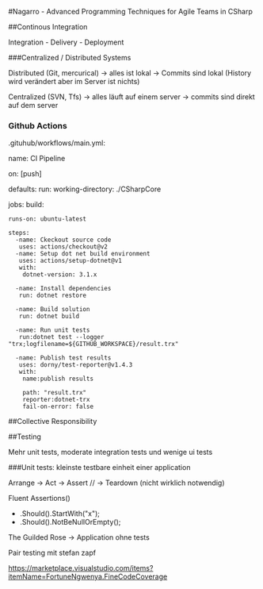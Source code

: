 #Nagarro - Advanced Programming Techniques for Agile Teams in CSharp

##Continous Integration

Integration - Delivery - Deployment

###Centralized / Distributed Systems

Distributed (Git, mercurical) 
-> alles ist lokal 
-> Commits sind lokal (History wird verändert aber im Server ist nichts)

Centralized (SVN, Tfs)
-> alles läuft auf einem server
-> commits sind direkt auf dem server


### Github Actions
.gituhub/workflows/main.yml:

name: CI Pipeline

on: [push]

defaults: 
  run:
    working-directory: ./CSharpCore


jobs:
  build:
  
    runs-on: ubuntu-latest
    
    steps:
      -name: Ckeckout source code
       uses: actions/checkout@v2
      -name: Setup dot net build environment
       uses: actions/setup-dotnet@v1
       with:
        dotnet-version: 3.1.x
        
      -name: Install dependencies
       run: dotnet restore
      
      -name: Build solution
       run: dotnet build
      
      -name: Run unit tests
       run:dotnet test --logger "trx;logfilename=${GITHUB_WORKSPACE}/result.trx"
       
      -name: Publish test results
       uses: dorny/test-reporter@v1.4.3
       with:
        name:publish results
        
        path: "result.trx"
        reporter:dotnet-trx
        fail-on-error: false
        
        

##Collective Responsibility




##Testing

Mehr unit tests, moderate integration tests und wenige ui tests

###Unit tests:
kleinste testbare einheit einer application

Arrange -> Act -> Assert          // -> Teardown (nicht wirklich notwendig)

Fluent Assertions() 
-  .Should().StartWith("x");
-  .Should().NotBeNullOrEmpty();


The Guilded Rose -> Application ohne tests

Pair testing mit stefan zapf


https://marketplace.visualstudio.com/items?itemName=FortuneNgwenya.FineCodeCoverage
















